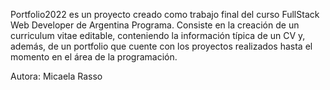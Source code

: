 Portfolio2022 es un proyecto creado como trabajo final del curso FullStack Web Developer de Argentina Programa.
Consiste en la creación de un curriculum vitae editable, conteniendo la información típica de un CV y, además, de un portfolio que cuente con los proyectos realizados hasta el momento en el área de la programación.

Autora: Micaela Rasso

